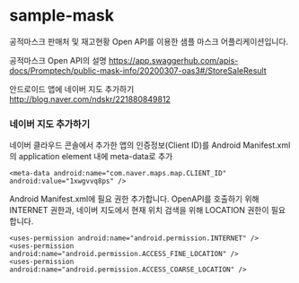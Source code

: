 # sample-mask
공적마스크 판매처 및 재고현황 Open API를 이용한 샘플 마스크 어플리케이션입니다.

공적마스크 Open API의 설명
https://app.swaggerhub.com/apis-docs/Promptech/public-mask-info/20200307-oas3#/StoreSaleResult

안드로이드 앱에 네이버 지도 추가하기
http://blog.naver.com/ndskr/221880849812


### 네이버 지도 추가하기
네이버 클라우드 콘솔에서 추가한 앱의 인증정보(Client ID)를 Android Manifest.xml의 application element 내에 meta-data로 추가
```
<meta-data android:name="com.naver.maps.map.CLIENT_ID" android:value="1xwgvvq8ps" />
```
Android Manifest.xml에 필요 권한 추가합니다. OpenAPI를 호출하기 위해 INTERNET 권한과, 네이버 지도에서 현재 위치 검색을 위해 LOCATION 권한이 필요합니다.
```
<uses-permission android:name="android.permission.INTERNET" />
<uses-permission android:name="android.permission.ACCESS_FINE_LOCATION" />
<uses-permission android:name="android.permission.ACCESS_COARSE_LOCATION" />
```

